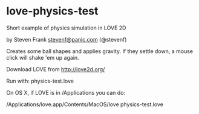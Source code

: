 love-physics-test
=================

Short example of physics simulation in LOVE 2D

by Steven Frank <stevenf@panic.com> (@stevenf)

Creates some ball shapes and applies gravity.  If they settle down, a mouse
click will shake 'em up again.

Download LOVE from http://love2d.org/

Run with: <path-to-love> physics-test.love

On OS X, if LOVE is in /Applications you can do:

/Applications/love.app/Contents/MacOS/love physics-test.love
 


